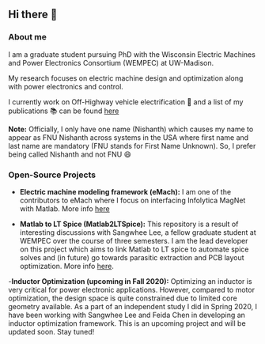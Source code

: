 ## Hi there 👋

### About me
I am a graduate student pursuing PhD with the Wisconsin Electric Machines and Power Electronics Consortium (WEMPEC) at UW-Madison.

My research focuses on electric machine design and optimization along with power electronics and control. 

I currently work on Off-Highway vehicle electrification :tractor: and a list of my publications :books: can be found [here](https://scholar.google.com/citations?hl=en&user=CPd0z5gAAAAJ)

__Note:__ Officially, I only have one name (Nishanth) which causes my name to appear as FNU Nishanth across systems in the USA where first name and last name are mandatory (FNU stands for First Name Unknown). So, I prefer being called Nishanth and not FNU :smile:

### Open-Source Projects
- __Electric machine modeling framework (eMach):__
I am one of the contributors to eMach where I focus on interfacing Infolytica MagNet with Matlab. More info [here](https://github.com/Severson-Group/eMach) 

- __Matlab to LT Spice (Matlab2LTSpice):__
This repository is a result of interesting discussions with Sangwhee Lee, a fellow graduate student at WEMPEC over the course of three semesters.
I am the lead developer on this project which aims to link Matlab to LT spice to automate spice solves and (in future) go towards parasitic extraction and PCB layout optimization.
More info [here](https://github.com/ngadiyar93/Matlab2LTSpice). 

-__Inductor Optimization (upcoming in Fall 2020):__ 
Optimizing an inductor is very critical for power electronic applications. However, compared to motor optimization, the design space is quite constrained due to limited core geometry available. As a part of an independent study I did in Spring 2020, I have been working with Sangwhee Lee and Feida Chen in developing an inductor optimization framework. This is an upcoming project and will be updated soon. Stay tuned!

